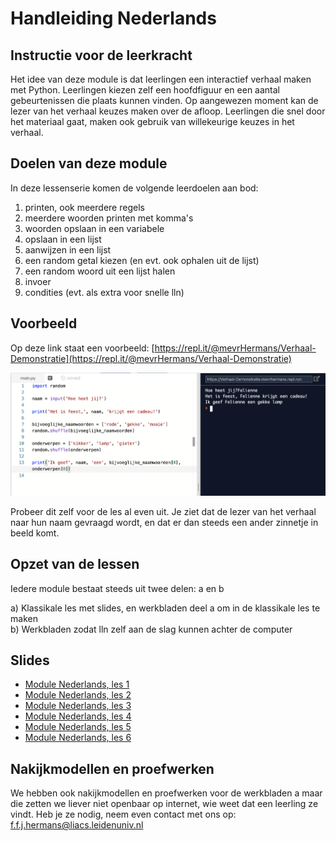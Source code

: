 # Handleiding Nederlands

## Instructie voor de leerkracht

Het idee van deze module is dat leerlingen een interactief verhaal maken met Python. Leerlingen kiezen zelf een hoofdfiguur en een aantal gebeurtenissen die plaats kunnen vinden. Op aangewezen moment kan de lezer van het verhaal keuzes maken over de afloop. Leerlingen die snel door het materiaal gaat, maken ook gebruik van willekeurige keuzes in het verhaal.

## Doelen van deze module

In deze lessenserie komen de volgende leerdoelen aan bod:

1. printen, ook meerdere regels 
2. meerdere woorden printen met komma's
3. woorden opslaan in een variabele
4. opslaan in een lijst
5. aanwijzen in een lijst
6. een random getal kiezen \(en evt. ook ophalen uit de lijst\)
7. een random woord uit een lijst halen
8. invoer 
9. condities \(evt. als extra voor snelle lln\) 

## Voorbeeld

Op deze link staat een voorbeeld: [https://repl.it/@mevrHermans/Verhaal-Demonstratie](https://repl.it/@mevrHermans/Verhaal-Demonstratie)

![Voorbeeldcode \(links\) en de uitvoer van deze code \(rechts\)](../.gitbook/assets/screen-shot-2019-12-01-at-2.23.57-pm.png)

Probeer dit zelf voor de les al even uit. Je ziet dat de lezer van het verhaal naar hun naam gevraagd wordt, en dat er dan steeds een ander zinnetje in beeld komt.

## Opzet van de lessen

Iedere module bestaat steeds uit twee delen: a en b

a\) Klassikale les met slides, en werkbladen deel a om in de klassikale les te maken   
b\) Werkbladen zodat lln zelf aan de slag kunnen achter de computer

## Slides

* [Module Nederlands, les 1](https://slides.com/felienne/pidk-m1-l1a)
* [Module Nederlands, les 2](https://slides.com/felienne/pidk-m1-l2a)
* [Module Nederlands, les 3](https://slides.com/felienne/pidk-m1-l3a)
* [Module Nederlands, les 4](https://slides.com/felienne/pidk-m1-l4a)
* [Module Nederlands, les 5](https://slides.com/felienne/pidk-m1-l5a)
* [Module Nederlands, les 6﻿](https://slides.com/felienne/pidk-m1-l6a)

## Nakijkmodellen en proefwerken

We hebben ook nakijkmodellen en proefwerken voor de werkbladen a maar die zetten we liever niet openbaar op internet, wie weet dat een leerling ze vindt. Heb je ze nodig, neem even contact met ons op: f.f.j.hermans@liacs.leidenuniv.nl



